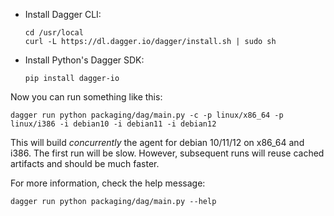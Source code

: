 - Install Dagger CLI:
  ```
  cd /usr/local
  curl -L https://dl.dagger.io/dagger/install.sh | sudo sh
  ```
- Install Python's Dagger SDK:
  ```
  pip install dagger-io
  ```

Now you can run something like this:

```
dagger run python packaging/dag/main.py -c -p linux/x86_64 -p linux/i386 -i debian10 -i debian11 -i debian12
```

This will build *concurrently* the agent for debian 10/11/12 on x86_64 and i386.
The first run will be slow. However, subsequent runs will reuse cached artifacts
and should be much faster.

For more information, check the help message:

```
dagger run python packaging/dag/main.py --help
```

